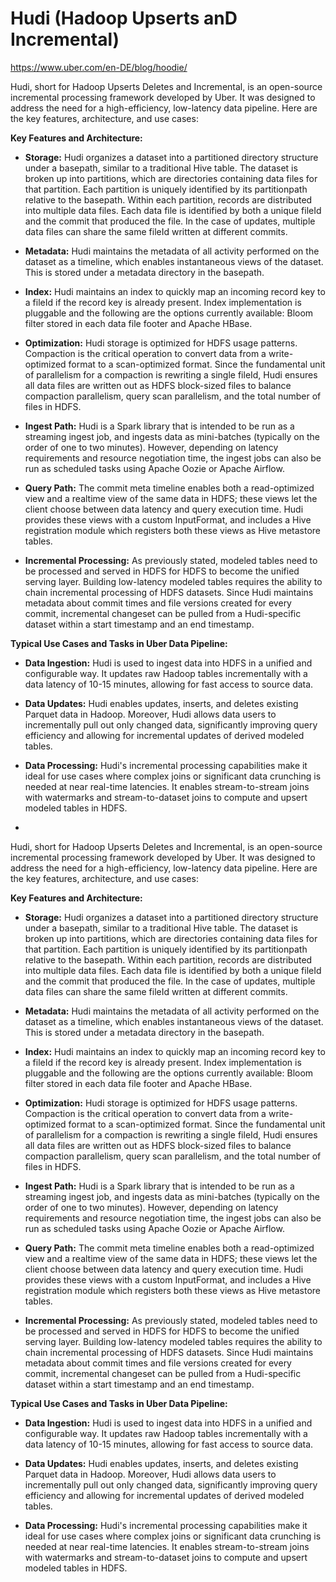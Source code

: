 # Hudi (Hadoop Upserts anD Incremental)
https://www.uber.com/en-DE/blog/hoodie/

Hudi, short for Hadoop Upserts Deletes and Incremental, is an open-source incremental processing framework developed by Uber. It was designed to address the need for a high-efficiency, low-latency data pipeline. Here are the key features, architecture, and use cases:

**Key Features and Architecture:**

- **Storage:** Hudi organizes a dataset into a partitioned directory structure under a basepath, similar to a traditional Hive table. The dataset is broken up into partitions, which are directories containing data files for that partition. Each partition is uniquely identified by its partitionpath relative to the basepath. Within each partition, records are distributed into multiple data files. Each data file is identified by both a unique fileId and the commit that produced the file. In the case of updates, multiple data files can share the same fileId written at different commits.

- **Metadata:** Hudi maintains the metadata of all activity performed on the dataset as a timeline, which enables instantaneous views of the dataset. This is stored under a metadata directory in the basepath.

- **Index:** Hudi maintains an index to quickly map an incoming record key to a fileId if the record key is already present. Index implementation is pluggable and the following are the options currently available: Bloom filter stored in each data file footer and Apache HBase.

- **Optimization:** Hudi storage is optimized for HDFS usage patterns. Compaction is the critical operation to convert data from a write-optimized format to a scan-optimized format. Since the fundamental unit of parallelism for a compaction is rewriting a single fileId, Hudi ensures all data files are written out as HDFS block-sized files to balance compaction parallelism, query scan parallelism, and the total number of files in HDFS.

- **Ingest Path:** Hudi is a Spark library that is intended to be run as a streaming ingest job, and ingests data as mini-batches (typically on the order of one to two minutes). However, depending on latency requirements and resource negotiation time, the ingest jobs can also be run as scheduled tasks using Apache Oozie or Apache Airflow.

- **Query Path:** The commit meta timeline enables both a read-optimized view and a realtime view of the same data in HDFS; these views let the client choose between data latency and query execution time. Hudi provides these views with a custom InputFormat, and includes a Hive registration module which registers both these views as Hive metastore tables.

- **Incremental Processing:** As previously stated, modeled tables need to be processed and served in HDFS for HDFS to become the unified serving layer. Building low-latency modeled tables requires the ability to chain incremental processing of HDFS datasets. Since Hudi maintains metadata about commit times and file versions created for every commit, incremental changeset can be pulled from a Hudi-specific dataset within a start timestamp and an end timestamp.

**Typical Use Cases and Tasks in Uber Data Pipeline:**

- **Data Ingestion:** Hudi is used to ingest data into HDFS in a unified and configurable way. It updates raw Hadoop tables incrementally with a data latency of 10-15 minutes, allowing for fast access to source data.

- **Data Updates:** Hudi enables updates, inserts, and deletes existing Parquet data in Hadoop. Moreover, Hudi allows data users to incrementally pull out only changed data, significantly improving query efficiency and allowing for incremental updates of derived modeled tables.

- **Data Processing:** Hudi's incremental processing capabilities make it ideal for use cases where complex joins or significant data crunching is needed at near real-time latencies. It enables stream-to-stream joins with watermarks and stream-to-dataset joins to compute and upsert modeled tables in HDFS.

-

Hudi, short for Hadoop Upserts Deletes and Incremental, is an open-source incremental processing framework developed by Uber. It was designed to address the need for a high-efficiency, low-latency data pipeline. Here are the key features, architecture, and use cases:

**Key Features and Architecture:**

- **Storage:** Hudi organizes a dataset into a partitioned directory structure under a basepath, similar to a traditional Hive table. The dataset is broken up into partitions, which are directories containing data files for that partition. Each partition is uniquely identified by its partitionpath relative to the basepath. Within each partition, records are distributed into multiple data files. Each data file is identified by both a unique fileId and the commit that produced the file. In the case of updates, multiple data files can share the same fileId written at different commits.

- **Metadata:** Hudi maintains the metadata of all activity performed on the dataset as a timeline, which enables instantaneous views of the dataset. This is stored under a metadata directory in the basepath.

- **Index:** Hudi maintains an index to quickly map an incoming record key to a fileId if the record key is already present. Index implementation is pluggable and the following are the options currently available: Bloom filter stored in each data file footer and Apache HBase.

- **Optimization:** Hudi storage is optimized for HDFS usage patterns. Compaction is the critical operation to convert data from a write-optimized format to a scan-optimized format. Since the fundamental unit of parallelism for a compaction is rewriting a single fileId, Hudi ensures all data files are written out as HDFS block-sized files to balance compaction parallelism, query scan parallelism, and the total number of files in HDFS.

- **Ingest Path:** Hudi is a Spark library that is intended to be run as a streaming ingest job, and ingests data as mini-batches (typically on the order of one to two minutes). However, depending on latency requirements and resource negotiation time, the ingest jobs can also be run as scheduled tasks using Apache Oozie or Apache Airflow.

- **Query Path:** The commit meta timeline enables both a read-optimized view and a realtime view of the same data in HDFS; these views let the client choose between data latency and query execution time. Hudi provides these views with a custom InputFormat, and includes a Hive registration module which registers both these views as Hive metastore tables.

- **Incremental Processing:** As previously stated, modeled tables need to be processed and served in HDFS for HDFS to become the unified serving layer. Building low-latency modeled tables requires the ability to chain incremental processing of HDFS datasets. Since Hudi maintains metadata about commit times and file versions created for every commit, incremental changeset can be pulled from a Hudi-specific dataset within a start timestamp and an end timestamp.

**Typical Use Cases and Tasks in Uber Data Pipeline:**

- **Data Ingestion:** Hudi is used to ingest data into HDFS in a unified and configurable way. It updates raw Hadoop tables incrementally with a data latency of 10-15 minutes, allowing for fast access to source data.

- **Data Updates:** Hudi enables updates, inserts, and deletes existing Parquet data in Hadoop. Moreover, Hudi allows data users to incrementally pull out only changed data, significantly improving query efficiency and allowing for incremental updates of derived modeled tables.

- **Data Processing:** Hudi's incremental processing capabilities make it ideal for use cases where complex joins or significant data crunching is needed at near real-time latencies. It enables stream-to-stream joins with watermarks and stream-to-dataset joins to compute and upsert modeled tables in HDFS.
